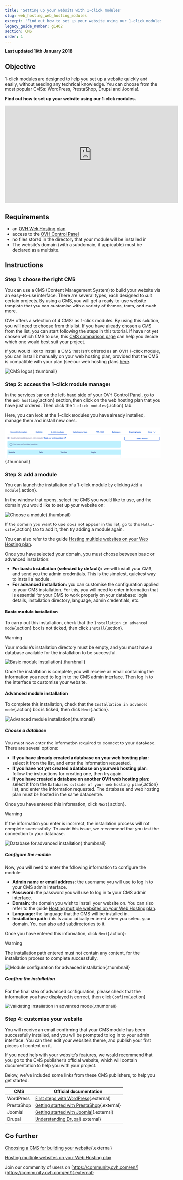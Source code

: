 ```yaml
---
title: 'Setting up your website with 1-click modules'
slug: web_hosting_web_hosting_modules
excerpt: 'Find out how to set up your website using our 1-click modules'
legacy_guide_number: g1402
section: CMS
order: 1
---
```


**Last updated 18th January 2018**

## Objective

1-click modules are designed to help you set up a website quickly and easily, without needing any technical knowledge. You can choose from the most popular CMSs: WordPress, PrestaShop, Drupal and Joomla!.

**Find out how to set up your website using our 1-click modules.**

<iframe width="560" height="315" src="https://www.youtube.com/embed/lZYRKYuh2xE?rel=0&amp;showinfo=0" frameborder="0" allow="autoplay; encrypted-media" allowfullscreen></iframe>

## Requirements

- an [OVH Web Hosting plan](https://www.ovhcloud.com/en-ie/web-hosting/)
- access to the [OVH Control Panel](https://www.ovh.com/auth/?action=gotomanager&from=https://www.ovh.ie/&ovhSubsidiary=ie)
- no files stored in the directory that your module will be installed in
- The website’s domain (with a subdomain, if applicable) must be declared as a multisite.

## Instructions

### Step 1: choose the right CMS

You can use a CMS (Content Management System) to build your website via an easy-to-use interface. There are several types, each designed to suit certain projects. By using a CMS, you will get a ready-to-use website template that you can customise with a variety of themes, texts, and much more.

OVH offers a selection of 4 CMSs as 1-click modules. By using this solution, you will need to choose from this list. If you have already chosen a CMS from the list, you can start following the steps in this tutorial. If have not yet chosen which CMS to use, this [CMS comparison page](https://www.ovhcloud.com/en-ie/web-hosting/uc-cms-comparison/) can help you decide which one would best suit your project.

If you would like to install a CMS that isn’t offered as an OVH 1-click module, you can install it manually on your web hosting plan, provided that the CMS is compatible with your plan (see our web hosting plans [here](https://www.ovhcloud.com/en-ie/web-hosting/).

![CMS logos](images/CMS_logo.png){.thumbnail}

### Step 2: access the 1-click module manager

In the services bar on the left-hand side of your OVH Control Panel, go to the `Web hosting`{.action} section, then click on the web hosting plan that you have just ordered. Then click the `1-click modules`{.action} tab.

Here, you can look at the 1-click modules you have already installed, manage them and install new ones.

![Access to the 1-click modules section](images/access_to_the_1_click_modules_section.png){.thumbnail}

### Step 3: add a module

You can launch the installation of a 1-click module by clicking `Add a module`{.action}.

In the window that opens, select the CMS you would like to use, and the domain you would like to set up your website on:

![Choose a module](images/add_a_module.png){.thumbnail}

If the domain you want to use does not appear in the list, go to the `Multi-site`{.action} tab to add it, then try adding a module again.

You can also refer to the guide [Hosting multiple websites on your Web Hosting plan](https://docs.ovh.com/ie/en/hosting/multisites-configuring-multiple-websites/).

Once you have selected your domain, you must choose between basic or advanced installation:

- **For basic installation (selected by default):** we will install your CMS, and send you the admin credentials. This is the simplest, quickest way to install a module.
- **For advanced installation:** you can customise the configuration applied to your CMS installation. For this, you will need to enter information that is essential for your CMS to work properly on your database: login details, installation directory, language, admin credentials, etc.

#### Basic module installation

To carry out this installation, check that the `Installation in advanced mode`{.action} box is not ticked, then click `Install`{.action}.

> [!warning]
>
> Your module’s installation directory must be empty, and you must have a database available for the installation to be successful.
> 

![Basic module installation](images/choose_installation.png){.thumbnail}

Once the installation is complete, you will receive an email containing the information you need to log in to the CMS admin interface. Then log in to the interface to customise your website.

#### Advanced module installation

To complete this installation, check that the `Installation in advanced mode`{.action} box is ticked, then click `Next`{.action}.

![Advanced module installation](images/advanced_installation.png){.thumbnail}

##### Choose a database

You must now enter the information required to connect to your database. There are several options:

- **If you have already created a database on your web hosting plan:** select it from the list, and enter the information requested.
- **If you have not yet created a database on your web hosting plan:** follow the instructions for creating one, then try again.
- **If you have created a database on another OVH web hosting plan:** select it from the `Databases outside of your web hosting plan`{.action} list, and enter the information requested. The database and web hosting plan must be hosted in the same datacentre.

Once you have entered this information, click `Next`{.action}.

> [!warning]
>
> If the information you enter is incorrect, the installation process will not complete successfully. To avoid this issue, we recommend that you test the connection to your database.
> 

![Database for advanced installation](images/advanced_installation_database.png){.thumbnail}

##### Configure the module

Now, you will need to enter the following information to configure the module:

- **Admin name or email address:** the username you will use to log in to your CMS admin interface.
- **Password:** the password you will use to log in to your CMS admin interface.
- **Domain:** the domain you wish to install your website on.
You can also refer to the guide [Hosting multiple websites on your Web Hosting plan](https://docs.ovh.com/ie/en/hosting/multisites-configuring-multiple-websites/).
- **Language:** the language that the CMS will be installed in.
- **Installation path:** this is automatically entered when you select your domain. You can also add subdirectories to it.

Once you have entered this information, click `Next`{.action}:

> [!warning]
>
> The installation path entered must not contain any content, for the installation process to complete successfully.
> 

![Module configuration for advanced installation](images/advanced_installation_configuration.png){.thumbnail}

##### Confirm the installation

For the final step of advanced configuration, please check that the information you have displayed is correct, then click `Confirm`{.action}:

![Validating installation in advanced mode](images/advanced_installation_summary.png){.thumbnail}

### Step 4: customise your website

You will receive an email confirming that your CMS module has been successfully installed, and you will be prompted to log in to your admin interface. You can then edit your website’s theme, and publish your first pieces of content on it.

If you need help with your website’s features, we would recommend that you go to the CMS publisher’s official website, which will contain documentation to help you with your project.

Below, we've included some links from these CMS publishers, to help you get started.

|CMS|Official documentation|
|---|---|
|WordPress|[First steps with WordPress](https://wordpress.org/support/article/first-steps-with-wordpress/){.external}|
|PrestaShop|[Getting started with PrestaShop](http://doc.prestashop.com/display/PS17/Getting+Started){.external}|
|Joomla!|[Getting started with Joomla!](https://www.joomla.org/about-joomla/getting-started.html){.external}|
|Drupal|[Understanding Drupal](https://www.drupal.org/docs/7/understanding-drupal/overview){.external}|

## Go further

[Choosing a CMS for building your website](https://www.ovhcloud.com/en-ie/web-hosting/uc-cms-comparison/){.external}

[Hosting multiple websites on your Web Hosting plan](https://docs.ovh.com/ie/en/hosting/multisites-configuring-multiple-websites/)

Join our community of users on [https://community.ovh.com/en/](https://community.ovh.com/en/){.external}

